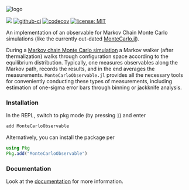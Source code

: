 ![logo](https://github.com/crstnbr/MonteCarloObservable.jl/blob/master/docs/src/assets/logo_with_text.png)

[![](https://img.shields.io/badge/docs-latest-blue.svg)](https://crstnbr.github.io/MonteCarloObservable.jl/latest)
[![github-ci](https://github.com/crstnbr/MonteCarloObservable.jl/workflows/Run%20tests/badge.svg)](https://github.com/crstnbr/MonteCarloObservable.jl/actions?query=workflow%3A%22Run+tests%22)
[![codecov][codecov-img]](http://codecov.io/github/crstnbr/MonteCarloObservable.jl?branch=master)
[![license: MIT](https://img.shields.io/badge/License-MIT-red.svg)](https://opensource.org/licenses/MIT)

[travis-img]: https://img.shields.io/travis/crstnbr/MonteCarloObservable.jl/master.svg?label=Linux
[appveyor-img]: https://img.shields.io/appveyor/ci/crstnbr/montecarloobservable-jl/master.svg?label=Windows
[codecov-img]: https://img.shields.io/codecov/c/github/crstnbr/MonteCarloObservable.jl/master.svg?label=codecov

An implementation of an observable for Markov Chain Monte Carlo simulations (like the currently out-dated [MonteCarlo.jl](https://github.com/crstnbr/MonteCarlo.jl)).

During a [Markov chain Monte Carlo simulation](https://en.wikipedia.org/wiki/Markov_chain_Monte_Carlo) a Markov walker (after thermalization) walks through configuration space according to the equilibrium distribution. Typically, one measures observables along the Markov path, records the results, and in the end averages the measurements. `MonteCarloObservable.jl` provides all the necessary tools for conveniently conducting these types of measurements, including estimation of one-sigma error bars through binning or jackknife analysis.

### Installation

In the REPL, switch to pkg mode (by pressing `]`) and enter
```julia
add MonteCarloObservable
```

Alternatively, you can install the package per
```julia
using Pkg
Pkg.add("MonteCarloObservable")
```

### Documentation

Look at the [documentation](https://crstnbr.github.io/MonteCarloObservable.jl/latest) for more information.
